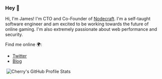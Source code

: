 ### Hey 👋

Hi, I'm James! I'm CTO and Co-Founder of [Nodecraft](https://nodecraft.com/). I'm a self-taught software engineer and am excited to be working towards the future of online gaming. I'm also extremely passionate about web performance and security.

Find me online 🌍:
- [Twitter](https://twitter.com/CherryJimbo/)
- [Blog](https://jross.me)

<p>&nbsp;<img align="center" src="https://github-readme-stats.vercel.app/api?username=cherry&show_icons=true" alt="Cherry's GitHub Profile Stats"></p>